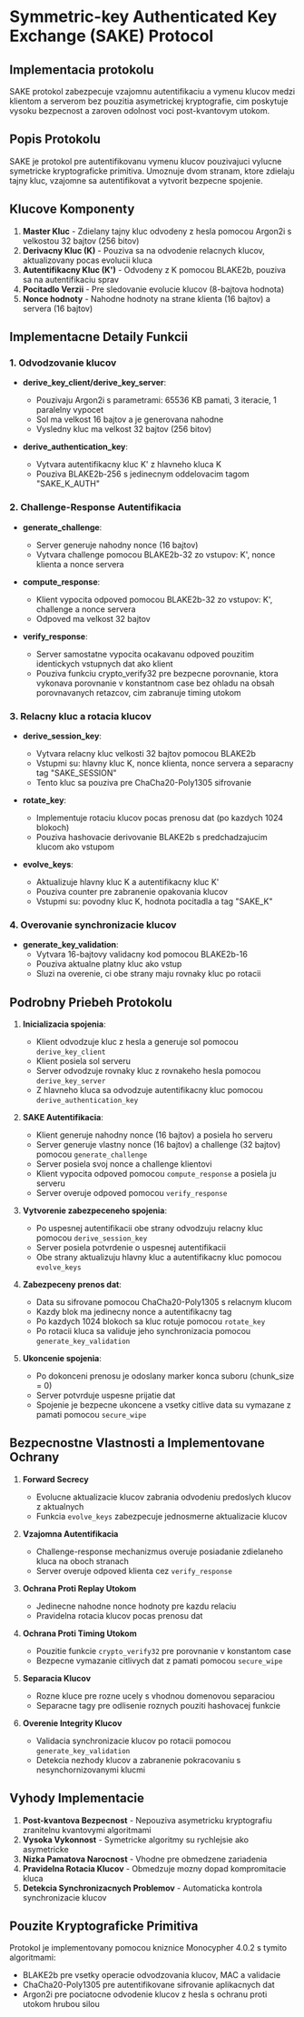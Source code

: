 # Symmetric-key Authenticated Key Exchange (SAKE) Protocol

## Implementacia protokolu

SAKE protokol zabezpecuje vzajomnu autentifikaciu a vymenu klucov medzi klientom a serverom bez pouzitia asymetrickej kryptografie, cim poskytuje vysoku bezpecnost a zaroven odolnost voci post-kvantovym utokom.

## Popis Protokolu

SAKE je protokol pre autentifikovanu vymenu klucov pouzivajuci vylucne symetricke kryptograficke primitiva. Umoznuje dvom stranam, ktore zdielaju tajny kluc, vzajomne sa autentifikovat a vytvorit bezpecne spojenie.

## Klucove Komponenty

1. **Master Kluc** - Zdielany tajny kluc odvodeny z hesla pomocou Argon2i s velkostou 32 bajtov (256 bitov)
2. **Derivacny Kluc (K)** - Pouziva sa na odvodenie relacnych klucov, aktualizovany pocas evolucii kluca
3. **Autentifikacny Kluc (K')** - Odvodeny z K pomocou BLAKE2b, pouziva sa na autentifikaciu sprav
4. **Pocitadlo Verzii** - Pre sledovanie evolucie klucov (8-bajtova hodnota)
5. **Nonce hodnoty** - Nahodne hodnoty na strane klienta (16 bajtov) a servera (16 bajtov)

## Implementacne Detaily Funkcii

### 1. Odvodzovanie klucov

- **derive_key_client/derive_key_server**: 
  - Pouzivaju Argon2i s parametrami: 65536 KB pamati, 3 iteracie, 1 paralelny vypocet
  - Sol ma velkost 16 bajtov a je generovana nahodne
  - Vysledny kluc ma velkost 32 bajtov (256 bitov)

- **derive_authentication_key**: 
  - Vytvara autentifikacny kluc K' z hlavneho kluca K
  - Pouziva BLAKE2b-256 s jedinecnym oddelovacim tagom "SAKE_K_AUTH"

### 2. Challenge-Response Autentifikacia

- **generate_challenge**:
  - Server generuje nahodny nonce (16 bajtov)
  - Vytvara challenge pomocou BLAKE2b-32 zo vstupov: K', nonce klienta a nonce servera

- **compute_response**:
  - Klient vypocita odpoved pomocou BLAKE2b-32 zo vstupov: K', challenge a nonce servera
  - Odpoved ma velkost 32 bajtov

- **verify_response**:
  - Server samostatne vypocita ocakavanu odpoved pouzitim identickych vstupnych dat ako klient
  - Pouziva funkciu crypto_verify32 pre bezpecne porovnanie, ktora vykonava porovnanie v konstantnom
    case bez ohladu na obsah porovnavanych retazcov, cim zabranuje timing utokom

### 3. Relacny kluc a rotacia klucov

- **derive_session_key**:
  - Vytvara relacny kluc velkosti 32 bajtov pomocou BLAKE2b
  - Vstupmi su: hlavny kluc K, nonce klienta, nonce servera a separacny tag "SAKE_SESSION"
  - Tento kluc sa pouziva pre ChaCha20-Poly1305 sifrovanie

- **rotate_key**:
  - Implementuje rotaciu klucov pocas prenosu dat (po kazdych 1024 blokoch)
  - Pouziva hashovacie derivovanie BLAKE2b s predchadzajucim klucom ako vstupom

- **evolve_keys**:
  - Aktualizuje hlavny kluc K a autentifikacny kluc K'
  - Pouziva counter pre zabranenie opakovania klucov
  - Vstupmi su: povodny kluc K, hodnota pocitadla a tag "SAKE_K"

### 4. Overovanie synchronizacie klucov

- **generate_key_validation**:
  - Vytvara 16-bajtovy validacny kod pomocou BLAKE2b-16
  - Pouziva aktualne platny kluc ako vstup
  - Sluzi na overenie, ci obe strany maju rovnaky kluc po rotacii

## Podrobny Priebeh Protokolu

1. **Inicializacia spojenia**:
   - Klient odvodzuje kluc z hesla a generuje sol pomocou `derive_key_client`
   - Klient posiela sol serveru
   - Server odvodzuje rovnaky kluc z rovnakeho hesla pomocou `derive_key_server`
   - Z hlavneho kluca sa odvodzuje autentifikacny kluc pomocou `derive_authentication_key`

2. **SAKE Autentifikacia**:
   - Klient generuje nahodny nonce (16 bajtov) a posiela ho serveru
   - Server generuje vlastny nonce (16 bajtov) a challenge (32 bajtov) pomocou `generate_challenge`
   - Server posiela svoj nonce a challenge klientovi
   - Klient vypocita odpoved pomocou `compute_response` a posiela ju serveru
   - Server overuje odpoved pomocou `verify_response`

3. **Vytvorenie zabezpeceneho spojenia**:
   - Po uspesnej autentifikacii obe strany odvodzuju relacny kluc pomocou `derive_session_key`
   - Server posiela potvrdenie o uspesnej autentifikacii
   - Obe strany aktualizuju hlavny kluc a autentifikacny kluc pomocou `evolve_keys`

4. **Zabezpeceny prenos dat**:
   - Data su sifrovane pomocou ChaCha20-Poly1305 s relacnym klucom
   - Kazdy blok ma jedinecny nonce a autentifikacny tag
   - Po kazdych 1024 blokoch sa kluc rotuje pomocou `rotate_key`
   - Po rotacii kluca sa validuje jeho synchronizacia pomocou `generate_key_validation`

5. **Ukoncenie spojenia**:
   - Po dokonceni prenosu je odoslany marker konca suboru (chunk_size = 0)
   - Server potvrduje uspesne prijatie dat
   - Spojenie je bezpecne ukoncene a vsetky citlive data su vymazane z pamati pomocou `secure_wipe`

## Bezpecnostne Vlastnosti a Implementovane Ochrany

1. **Forward Secrecy** 
   - Evolucne aktualizacie klucov zabrania odvodeniu predoslych klucov z aktualnych
   - Funkcia `evolve_keys` zabezpecuje jednosmerne aktualizacie klucov

2. **Vzajomna Autentifikacia** 
   - Challenge-response mechanizmus overuje posiadanie zdielaneho kluca na oboch stranach
   - Server overuje odpoved klienta cez `verify_response`

3. **Ochrana Proti Replay Utokom** 
   - Jedinecne nahodne nonce hodnoty pre kazdu relaciu
   - Pravidelna rotacia klucov pocas prenosu dat

4. **Ochrana Proti Timing Utokom**
   - Pouzitie funkcie `crypto_verify32` pre porovnanie v konstantom case
   - Bezpecne vymazanie citlivych dat z pamati pomocou `secure_wipe`

5. **Separacia Klucov** 
   - Rozne kluce pre rozne ucely s vhodnou domenovou separaciou
   - Separacne tagy pre odlisenie roznych pouziti hashovacej funkcie

6. **Overenie Integrity Klucov**
   - Validacia synchronizacie klucov po rotacii pomocou `generate_key_validation`
   - Detekcia nezhody klucov a zabranenie pokracovaniu s nesynchornizovanymi klucmi

## Vyhody Implementacie

1. **Post-kvantova Bezpecnost** - Nepouziva asymetricku kryptografiu zranitelnu kvantovymi algoritmami
2. **Vysoka Vykonnost** - Symetricke algoritmy su rychlejsie ako asymetricke
3. **Nizka Pamatova Narocnost** - Vhodne pre obmedzene zariadenia
4. **Pravidelna Rotacia Klucov** - Obmedzuje mozny dopad kompromitacie kluca
5. **Detekcia Synchronizacnych Problemov** - Automaticka kontrola synchronizacie klucov

## Pouzite Kryptograficke Primitiva

Protokol je implementovany pomocou kniznice Monocypher 4.0.2 s tymito algoritmami:
- BLAKE2b pre vsetky operacie odvodzovania klucov, MAC a validacie
- ChaCha20-Poly1305 pre autentifikovane sifrovanie aplikacnych dat
- Argon2i pre pociatocne odvodenie klucov z hesla s ochranu proti utokom hrubou silou
